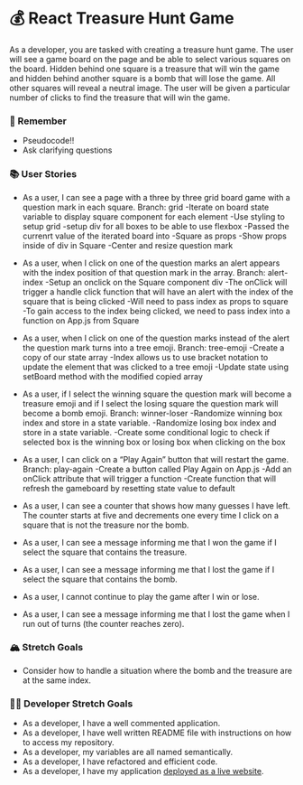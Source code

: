 # 💰 React Treasure Hunt Game

As a developer, you are tasked with creating a treasure hunt game. The user will see a game board on the page and be able to select various squares on the board. Hidden behind one square is a treasure that will win the game and hidden behind another square is a bomb that will lose the game. All other squares will reveal a neutral image. The user will be given a particular number of clicks to find the treasure that will win the game.

### 🤔 Remember

- Pseudocode!!
- Ask clarifying questions

### 📚 User Stories

- As a user, I can see a page with a three by three grid board game with a question mark in each square.
    Branch: grid
    -Iterate on board state variable to display square component for each element
    -Use styling to setup grid
        -setup div for all boxes to be able to use flexbox
    -Passed the currenrt value of the iterated board into -Square as props
    -Show props inside of div in Square
    -Center and resize question mark

- As a user, when I click on one of the question marks an alert appears with the index position of that question mark in the array.
    Branch: alert-index
    -Setup an onclick on the Square component div
    -The onClick will trigger a handle click function that will have an alert with the index of the square that is being clicked
        -Will need to pass index as props to square
    -To gain access to the index being clicked, we need to pass index into a function on App.js from Square

- As a user, when I click on one of the question marks instead of the alert the question mark turns into a tree emoji.
    Branch: tree-emoji
    -Create a copy of our state array
    -Index allows us to use bracket notation to update the element that was clicked to a tree emoji
    -Update state using setBoard method with the modified copied array

- As a user, if I select the winning square the question mark will become a treasure emoji and if I select the losing square the question mark will become a bomb emoji.
    Branch: winner-loser
    -Randomize winning box index and store in a state variable.
    -Randomize losing box index and store in a state variable.
    -Create some conditional logic to check if selected box is the winning box or losing box when clicking on the box

- As a user, I can click on a “Play Again” button that will restart the game.
    Branch: play-again
    -Create a button called Play Again on App.js
    -Add an onClick attribute that will trigger a function
        -Create function that will refresh the gameboard by resetting state value to default

- As a user, I can see a counter that shows how many guesses I have left. The counter starts at five and decrements one every time I click on a square that is not the treasure nor the bomb.
- As a user, I can see a message informing me that I won the game if I select the square that contains the treasure.
- As a user, I can see a message informing me that I lost the game if I select the square that contains the bomb.
- As a user, I cannot continue to play the game after I win or lose.
- As a user, I can see a message informing me that I lost the game when I run out of turns (the counter reaches zero).

### 🏔 Stretch Goals

- Consider how to handle a situation where the bomb and the treasure are at the same index.

### 👩‍💻 Developer Stretch Goals

- As a developer, I have a well commented application.
- As a developer, I have well written README file with instructions on how to access my repository.
- As a developer, my variables are all named semantically.
- As a developer, I have refactored and efficient code.
- As a developer, I have my application [deployed as a live website](https://render.com/docs/deploy-create-react-app).
